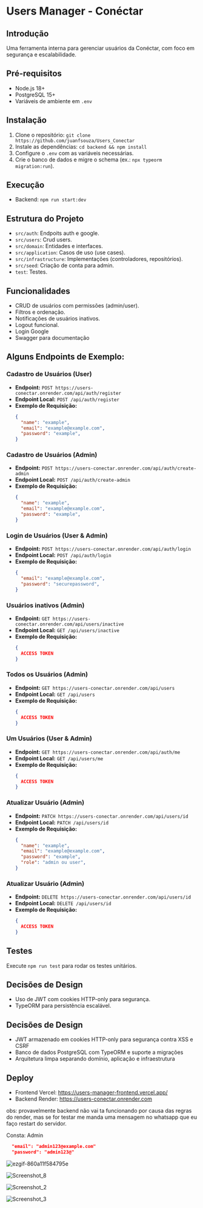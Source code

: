 # Users Manager - Conéctar

## Introdução
Uma ferramenta interna para gerenciar usuários da Conéctar, com foco em segurança e escalabilidade.

## Pré-requisitos
- Node.js 18+
- PostgreSQL 15+
- Variáveis de ambiente em `.env`

## Instalação
1. Clone o repositório: `git clone https://github.com/juanfsouza/Users_Conectar`
2. Instale as dependências: `cd backend && npm install`
3. Configure o `.env` com as variáveis necessárias.
4. Crie o banco de dados e migre o schema (ex.: `npx typeorm migration:run`).

## Execução
- Backend: `npm run start:dev`

## Estrutura do Projeto
- `src/auth`: Endpoits auth e google.
- `src/users`: Crud users.
- `src/domain`: Entidades e interfaces.
- `src/application`: Casos de uso (use cases).
- `src/infrastructure`: Implementações (controladores, repositórios).
- `src/seed`: Criação de conta para admin.
- `test`: Testes.

## Funcionalidades
- CRUD de usuários com permissões (admin/user).
- Filtros e ordenação.
- Notificações de usuários inativos.
- Logout funcional.
- Login Google
- Swagger para documentação

## Alguns Endpoints de Exemplo:

### Cadastro de Usuários (User)
- **Endpoint:** `POST https://users-conectar.onrender.com/api/auth/register`
- **Endpoint Local:** `POST /api/auth/register`
- **Exemplo de Requisição:**
    ```json
    {
      "name": "example",
      "email": "example@example.com",
      "password": "example",
    }
    ```
### Cadastro de Usuários (Admin)
- **Endpoint:** `POST https://users-conectar.onrender.com/api/auth/create-admin`
- **Endpoint Local:** `POST /api/auth/create-admin`
- **Exemplo de Requisição:**
    ```json
    {
      "name": "example",
      "email": "example@example.com",
      "password": "example",
    }
    ```
    
### Login de Usuários (User & Admin)
- **Endpoint:** `POST https://users-conectar.onrender.com/api/auth/login`
- **Endpoint Local:** `POST /api/auth/login`
- **Exemplo de Requisição:**
    ```json
    {
      "email": "example@example.com",
      "password": "securepassword",
    }
    ```

### Usuários inativos (Admin)
- **Endpoint:** `GET https://users-conectar.onrender.com/api/users/inactive`
- **Endpoint Local:** `GET /api/users/inactive`
- **Exemplo de Requisição:**
    ```json
    {
      ACCESS TOKEN
    }
    ```

### Todos os Usuários (Admin)
- **Endpoint:** `GET https://users-conectar.onrender.com/api/users`
- **Endpoint Local:** `GET /api/users`
- **Exemplo de Requisição:**
    ```json
    {
      ACCESS TOKEN
    }
    ```
### Um Usuários (User & Admin)
- **Endpoint:** `GET https://users-conectar.onrender.com/api/auth/me`
- **Endpoint Local:** `GET /api/users/me`
- **Exemplo de Requisição:**
    ```json
    {
      ACCESS TOKEN
    }
    ```
### Atualizar Usuário (Admin)
- **Endpoint:** `PATCH https://users-conectar.onrender.com/api/users/id`
- **Endpoint Local:** `PATCH /api/users/id`
- **Exemplo de Requisição:**
    ```json
    {
      "name": "example",
      "email": "example@example.com",
      "password": "example",
      "role": "admin ou user",
    }
    ```
    
### Atualizar Usuário (Admin)
- **Endpoint:** `DELETE https://users-conectar.onrender.com/api/users/id`
- **Endpoint Local:** `DELETE /api/users/id`
- **Exemplo de Requisição:**
    ```json
    {
      ACCESS TOKEN
    }
    ```

## Testes
Execute `npm run test` para rodar os testes unitários.

## Decisões de Design
- Uso de JWT com cookies HTTP-only para segurança.
- TypeORM para persistência escalável.

## Decisões de Design

- JWT armazenado em cookies HTTP-only para segurança contra XSS e CSRF
- Banco de dados PostgreSQL com TypeORM e suporte a migrações
- Arquitetura limpa separando domínio, aplicação e infraestrutura

## Deploy

- Frontend Vercel: https://users-manager-frontend.vercel.app/
- Backend Render: https://users-conectar.onrender.com

obs: provavelmente backend não vai ta funcionando por causa das regras do render, mas se for testar me manda uma mensagem no whatsapp que eu faço restart do servidor.

Consta: Admin
```json
  "email": "admin123@example.com"
  "password": "admin123@"
```

![ezgif-860a11f584795e](https://github.com/user-attachments/assets/18f1a976-b2ce-4db6-b1f3-517b47c7260e)

![Screenshot_8](https://github.com/user-attachments/assets/04b40257-6d98-4627-97bc-3ca66e20701a)

![Screenshot_2](https://github.com/user-attachments/assets/9554a8e8-7c16-401b-bae1-9949058ca6f5)

![Screenshot_3](https://github.com/user-attachments/assets/79f81553-df19-4024-916d-92acd42f1fb7)

